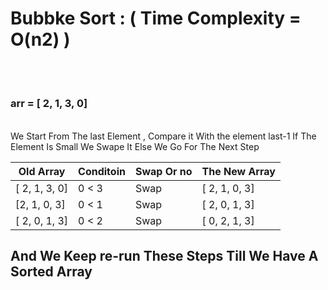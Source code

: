 # Bubbke Sort  : ( Time Complexity = O(n2) )

<br>

# 

### arr = [ 2, 1, 3, 0]
<br>
We  Start From The last Element , Compare it With the element last-1 If The Element Is Small We Swape It Else We Go For The Next Step 

<br>

|Old Array | Conditoin    |      Swap Or no |  The New Array |
|----------|-------------|------|------|
|[ 2, 1, 3, 0]| 0 < 3 | Swap  | [ 2, 1, 0, 3] |
|[2, 1, 0, 3]| 0 < 1 | Swap  | [ 2, 0, 1, 3] |
|[ 2, 0, 1, 3]| 0 < 2 | Swap  | [ 0, 2, 1, 3] |

## And We Keep re-run These Steps Till We Have A Sorted Array 